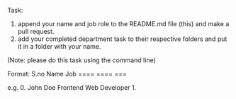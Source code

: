 Task: 


1. append your name and job role to the README.md file (this) and make a pull request.
2. add your completed department task to their respective folders and put it in a folder with your name.  


(Note: please do this task using the command line) 

Format:	S.no	Name		Job
	====	====		===

e.g.	0. 	John Doe	Frontend Web Developer 
	1.
